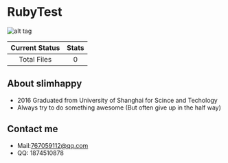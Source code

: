 # RubyTest
![alt tag](https://raw.githubusercontent.com/mandliya/algorithms_and_ds_playground/master/image.jpg)  

| Current Status|     Stats     |
| :------------: | :----------: |
| Total Files | 0 |
## About slimhappy
* 2016 Graduated from University of Shanghai for Scince and Techology
* Always try to do something awesome (But often give up in the half way)

## Contact me
* Mail:767059112@qq.com
* QQ: 1874510878
